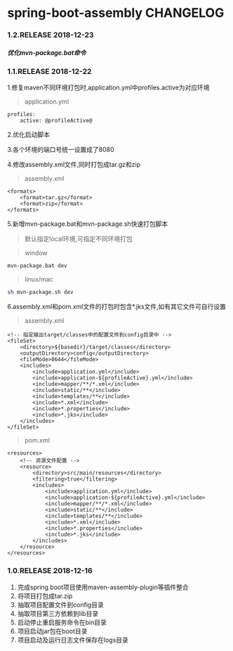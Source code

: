 # spring-boot-assembly CHANGELOG

### 1.2.RELEASE  2018-12-23
##### 优化mvn-package.bat命令

### 1.1.RELEASE  2018-12-22
1.修复maven不同环境打包时,application.yml中profiles.active为对应环境
> application.yml
```
profiles:
    active: @profileActive@
```
2.优化启动脚本

3.各个环境的端口号统一设置成了8080

4.修改assembly.xml文件,同时打包成tar.gz和zip
> assembly.xml

    <formats>
        <format>tar.gz</format>
        <format>zip</format>
    </formats>

5.新增mvn-package.bat和mvn-package.sh快速打包脚本
> 默认指定local环境,可指定不同环境打包

> window
```bash
mvn-package.bat dev
```

> linux/mac
```bash
sh mvn-package.sh dev
```

6.assembly.xml和pom.xml文件的打包时包含*.jks文件,如有其它文件可自行设置
> assembly.xml

    <!-- 指定输出target/classes中的配置文件到config目录中 -->
    <fileSet>
        <directory>${basedir}/target/classes</directory>
        <outputDirectory>config</outputDirectory>
        <fileMode>0644</fileMode>
        <includes>
            <include>application.yml</include>
            <include>application-${profileActive}.yml</include>
            <include>mapper/**/*.xml</include>
            <include>static/**</include>
            <include>templates/**</include>
            <include>*.xml</include>
            <include>*.properties</include>
            <include>*.jks</include>
        </includes>
    </fileSet>


> pom.xml

    <resources>
        <!-- 资源文件配置 -->
        <resource>
            <directory>src/main/resources</directory>
            <filtering>true</filtering>
            <includes>
                <include>application.yml</include>
                <include>application-${profileActive}.yml</include>
                <include>mapper/**/*.xml</include>
                <include>static/**</include>
                <include>templates/**</include>
                <include>*.xml</include>
                <include>*.properties</include>
                <include>*.jks</include>
            </includes>
        </resource>
    </resources>

### 1.0.RELEASE  2018-12-16
1. 完成spring boot项目使用maven-assembly-plugin等插件整合
2. 将项目打包成tar.zip
3. 抽取项目配置文件到config目录
4. 抽取项目第三方依赖到lib目录
5. 启动停止重启服务命令在bin目录
6. 项目启动jar包在boot目录
7. 项目启动及运行日志文件保存在logs目录